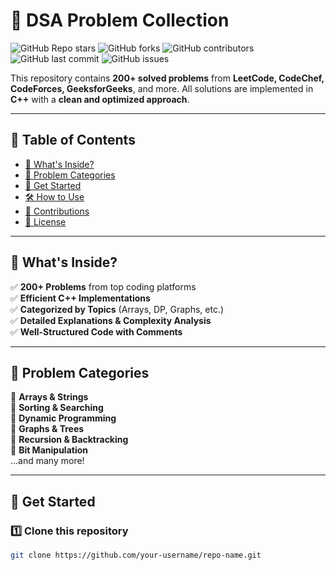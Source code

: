 # 🚀 DSA Problem Collection  

![GitHub Repo stars](https://img.shields.io/github/stars/your-username/repo-name?style=social)
![GitHub forks](https://img.shields.io/github/forks/your-username/repo-name?style=social)
![GitHub contributors](https://img.shields.io/github/contributors/your-username/repo-name)
![GitHub last commit](https://img.shields.io/github/last-commit/your-username/repo-name)
![GitHub issues](https://img.shields.io/github/issues/your-username/repo-name)

This repository contains **200+ solved problems** from **LeetCode, CodeChef, CodeForces, GeeksforGeeks**, and more. All solutions are implemented in **C++** with a **clean and optimized approach**.  

---

## 📖 Table of Contents  
- [📌 What's Inside?](#-whats-inside)  
- [📂 Problem Categories](#-problem-categories)  
- [🚀 Get Started](#-get-started)  
- [🛠 How to Use](#-how-to-use)  
- [🤝 Contributions](#-contributions)  
- [📜 License](#-license)  

---

## 📌 What's Inside?  
✅ **200+ Problems** from top coding platforms  
✅ **Efficient C++ Implementations**  
✅ **Categorized by Topics** (Arrays, DP, Graphs, etc.)  
✅ **Detailed Explanations & Complexity Analysis**  
✅ **Well-Structured Code with Comments**  

---

## 📂 Problem Categories  
🔹 **Arrays & Strings**  
🔹 **Sorting & Searching**  
🔹 **Dynamic Programming**  
🔹 **Graphs & Trees**  
🔹 **Recursion & Backtracking**  
🔹 **Bit Manipulation**  
...and many more!  

---

## 🚀 Get Started  
### 1️⃣ Clone this repository  
```bash
git clone https://github.com/your-username/repo-name.git
